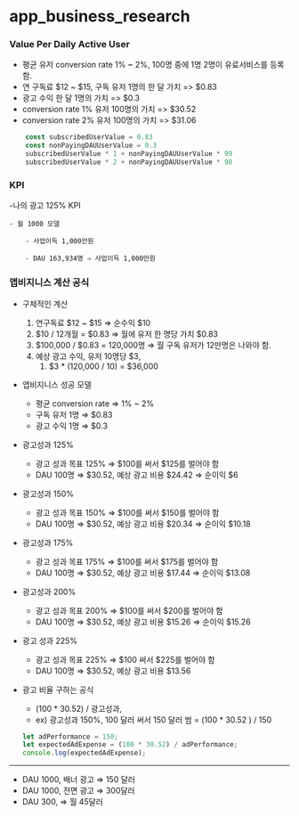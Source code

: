 # app_business_research

### Value Per Daily Active User

- 평균 유저 conversion rate 1% ~ 2%, 100명 중에 1명 2명이 유료서비스를 등록함. 
- 연 구독료 $12 ~ $15, 구독 유저 1명의 한 달 가치 =>  $0.83
- 광고 수익 한 달 1명의 가치 => $0.3 
- conversion rate 1% 유저 100명의 가치 => $30.52 
- conversion rate 2% 유저 100명의 가치 => $31.06
```jsx
    const subscribedUserValue = 0.83 
    const nonPayingDAUUserValue = 0.3 
    subscribedUserValue * 1 + nonPayingDAUUserValue * 99
    subscribedUserValue * 2 + nonPayingDAUUserValue * 98
```

### KPI 

-나의 광고 125% KPI
        
    - 월 1000 모델
    
        - 사업이득 1,000만원
        
        - DAU 163,934명 ⇒ 사업이득 1,000만원

### 앱비지니스 계산 공식

- 구체적인 계산
    1. 연구독료 $12 ~ $15 ⇒ 순수익 $10 
    2. $10 / 12개월 = $0.83 ⇒  월에 유저 한 명당 가치 $0.83
    3. $100,000 / $0.83 = 120,000명 ⇒ 월 구독 유저가 12만명은 나와야 함.
    4. 예상 광고 수익, 유저 10명당 $3, 
        1. $3 * (120,000 / 10)  = $36,000 
- 앱비지니스 성공 모델
    - 평균 conversion rate ⇒ 1% ~ 2%
    - 구독 유저 1명 ⇒ $0.83
    - 광고 수익 1명 ⇒ $0.3
- 광고성과 125%
    - 광고 성과 목표 125% ⇒ $100를 써서 $125를 벌어야 함
    - DAU 100명 ⇒  $30.52, 예상 광고 비용 $24.42 ⇒ 순이익 $6
- 광고성과 150%
    - 광고 성과 목표 150% ⇒ $100를 써서 $150를 벌어야 함
    - DAU 100명 ⇒ $30.52,  예상 광고 비용 $20.34 ⇒ 순이익 $10.18
- 광고성과 175%
    - 광고 성과 목표 175% ⇒ $100를 써서 $175를 벌어야 함
    - DAU 100명 ⇒ $30.52, 예상 광고 비용 $17.44 ⇒ 순이익 $13.08
- 광고성과 200%
    - 광고 성과 목표 200% ⇒ $100를 써서 $200를 벌어야 함
    - DAU 100명 ⇒ $30.52, 예상 광고 비용 $15.26 ⇒ 순이익 $15.26
- 광고 성과 225%
    - 광고 성과 목표 225% ⇒ $100 써서 $225를 벌어야 함
    - DAU 100명 ⇒ $30.52, 예상 광고 비용 $13.56
- 광고 비율 구하는 공식
    - (100 * 30.52) / 광고성과,
    - ex) 광고성과 150%, 100 달러 써서 150 달러 범 = (100 * 30.52 ) / 150
    
    ```jsx
    let adPerformance = 150;
    let expectedAdExpense = (100 * 30.52) / adPerformance;
    console.log(expectedAdExpense);
    ```
---

- DAU 1000, 배너 광고 ⇒ 150 달러
- DAU 1000, 전면 광고 ⇒ 300달러
- DAU 300, ⇒ 월 45달러
